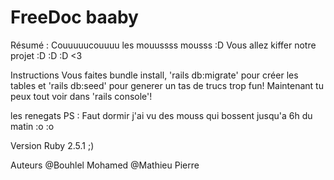   <h1> FreeDoc baaby </h1>

Résumé :
Couuuuucouuuu les mouussss mousss :D Vous allez kiffer notre projet :D :D :D <3

Instructions
Vous faites bundle install, 'rails db:migrate' pour créer les tables et 'rails db:seed' pour generer un tas de trucs trop fun! Maintenant tu peux tout voir dans 'rails console'!

les renegats PS : Faut dormir j'ai vu des mouss qui bossent jusqu'a 6h du matin :o :o

Version
Ruby 2.5.1 ;)

Auteurs
@Bouhlel Mohamed
@Mathieu Pierre

